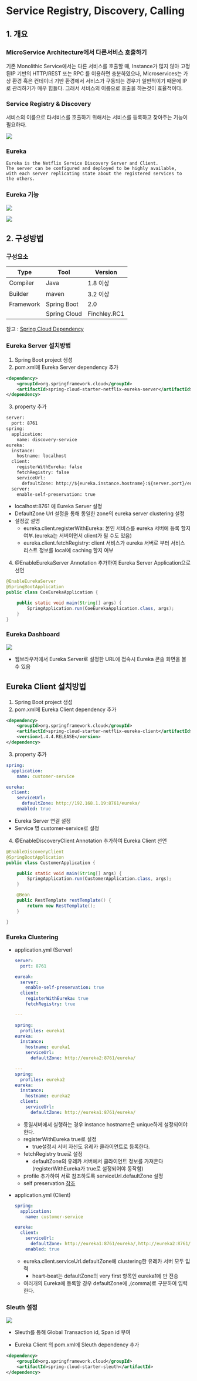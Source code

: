 # Service Registry, Discovery, Calling

## 1. 개요

### MicroService Architecture에서 다른서비스 호출하기
기존 Monolithic Service에서는 다른 서비스를 호출할 때, Instance가 많지 않아 고정 된IP 기반의 HTTP/REST 또는 RPC 를 이용하면 충분하였으나,
Microservices는 가상 환경 혹은 컨테이너 기반 환경에서 서비스가 구동되는 경우가 일반적이기 때문에 IP로 관리하기가 매우 힘들다.
그래서 서비스의 이름으로 호출을 하는것이 효율적이다.

### Service Registry & Discovery
서비스의 이름으로 타서비스를 호출하기 위해서는 서비스를 등록하고 찾아주는 기능이 필요하다.

![](./document/images/server-side-discovery.jpg)

### Eureka
```text
Eureka is the Netflix Service Discovery Server and Client.
The server can be configured and deployed to be highly available,
with each server replicating state about the registered services to the others.
```

### Eureka 기능

![](../images/service-registry.png)


![](../images/service-discovery.png)


## 2. 구성방법

### 구성요소
| Type      	| Tool         	| Version      	|
|-----------	|--------------	|--------------	|
| Compiler  	| Java         	| 1.8 이상     	|
| Builder   	| maven        	| 3.2 이상     	|
| Framework 	| Spring Boot  	| 2.0          	|
|           	| Spring Cloud 	| Finchley.RC1 	|

참고 : [Spring Cloud Dependency](http://projects.spring.io/spring-cloud/)

### Eureka Server 설치방법
1. Spring Boot project 생성
1. pom.xml에 Eureka Server dependency 추가

```xml
<dependency>
    <groupId>org.springframework.cloud</groupId>
    <artifactId>spring-cloud-starter-netflix-eureka-server</artifactId>
</dependency>
```
3. property 추가

```xml
server:
  port: 8761
spring:
  application:
    name: discovery-service
eureka:
  instance:
    hostname: localhost
  client:
    registerWithEureka: false
    fetchRegistry: false
    serviceUrl:
      defaultZone: http://${eureka.instance.hostname}:${server.port}/eureka/
  server:
    enable-self-preservation: true
```
  - localhost:8761 에 Eureka Server 설정
  - DefaultZone Url 설정을 통해 동일한 zone의 eureka server clustering 설정
  - 설정값 설명
    - eureka.client.registerWithEureka: 본인 서비스를 eureka 서버에 등록 할지 여부.(eureka는 서버이면서 client가 될 수도 있음)
    - eureka.client.fetchRegistry: client 서비스가 eureka 서버로 부터 서비스 리스트 정보를 local에 caching 할지 여부

4. @EnableEurekaServer Annotation 추가하여 Eureka Server Application으로 선언

```java
@EnableEurekaServer
@SpringBootApplication
public class CoeEurekaApplication {

	public static void main(String[] args) {
		SpringApplication.run(CoeEurekaApplication.class, args);
	}
}
```

### Eureka Dashboard
![](../images/eureka-dashboard.png)
- 웹브라우저에서 Eureka Server로 설정한 URL에 접속시 Eureka 콘솔 화면을 볼 수 있음

## Eureka Client 설치방법

1. Spring Boot project 생성
1. pom.xml에 Eureka Client dependency 추가
  ```xml
  <dependency>
      <groupId>org.springframework.cloud</groupId>
      <artifactId>spring-cloud-starter-netflix-eureka-client</artifactId>
      <version>1.4.4.RELEASE</version>
  </dependency>
  ```
3. property 추가
  ```yaml
  spring:
    application:
      name: customer-service

  eureka:
    client:
      serviceUrl:
        defaultZone: http://192.168.1.19:8761/eureka/
      enabled: true
  ```
  - Eureka Server 연결 설정
  - Service 명 customer-service로 설정

4. @EnableDiscoveryClient Annotation 추가하여 Eureka Client 선언

  ```java
  @EnableDiscoveryClient
  @SpringBootApplication
  public class CustomerApplication {

      public static void main(String[] args) {
          SpringApplication.run(CustomerApplication.class, args);
      }

      @Bean
      public RestTemplate restTemplate() {
          return new RestTemplate();
      }

  }
  ```

### Eureka Clustering
- application.yml (Server)

  ```yaml
  server:
    port: 8761

  eureak:
    server:
      enable-self-preservation: true
    client:
      registerWithEureka: true      
      fetchRegistry: true           

  ---

  spring:
    profiles: eureka1
  eureka:
    instance:
      hostname: eureka1
      serviceUrl:
        defaultZone: http://eureka2:8761/eureka/

  ---
  spring:
    profiles: eureka2
  eureka:
    instance:
      hostname: eureka2
    client:
      serviceUrl:
        defaultZone: http://eureka1:8761/eureka/
  ```

  - 동일서버에서 실행하는 경우 instance hostname은 unique하게 설정되어야 한다.
  - registerWithEureka true로 설정
    - true설정시 서버 자신도 유레카 클라이언트로 등록한다.
  - fetchRegistry true로 설정
    - defaultZone의 유레카 서버에서 클라이언트 정보를 가져온다(registerWithEureka가 true로 설정되어야 동작함)
  - profile 추가하여 서로 참조하도록 serviceUrl.defaultZone 설정
  - self preservation [참조](https://medium.com/@fahimfarookme/the-mystery-of-eureka-self-preservation-c7aa0ed1b799)

- application.yml (Client)

  ```yaml
  spring:
    application:
      name: customer-service

  eureka:
    client:
      serviceUrl:
        defaultZone: http://eureka1:8761/eureka/,http://eureka2:8761/eureka/
      enabled: true
  ```
  - eureka.client.serviceUrl.defaultZone에 clustering한 유레카 서버 모두 입력
    - heart-beat는 defaultZone의 very first 항목인 eureka1에 만 전송
  - 여러개의 Eureka에 등록할 경우 defaultZone에 ,(comma)로 구분하여 입력한다.

### Sleuth 설정
![](../images/monitoring-log-global-transaction-id.png)
- Sleuth를 통해 Global Transaction id, Span id 부여

- Eureka Client 의 pom.xml에 Sleuth dependency 추가
```xml
<dependency>
    <groupId>org.springframework.cloud</groupId>
    <artifactId>spring-cloud-starter-sleuth</artifactId>
</dependency>
```
